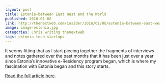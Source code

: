 ```yaml
---
layout: post
title: Estonia-between East West and the World
published: 2016-01-08
link: http://thenextweb.com/insider/2016/01/08/estonia-between-east-west-and-the-world/
image: image-estonia.jpg
categories: Chris writing thenextweb
tags: estonia tech startups
---
```


It seems fitting that as I start piecing together the fragments of interviews and notes gathered over the past months that it has been just over a year since Estonia’s innovative e-Residency program began, which is where my fascination with Estonia began and this story starts.

[Read the full article here](http://thenextweb.com/insider/2016/01/08/estonia-between-east-west-and-the-world/).

